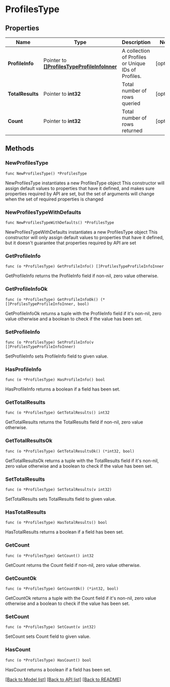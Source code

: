# ProfilesType

## Properties

Name | Type | Description | Notes
------------ | ------------- | ------------- | -------------
**ProfileInfo** | Pointer to [**[]ProfilesTypeProfileInfoInner**](ProfilesTypeProfileInfoInner.md) | A collection of Profiles or Unique IDs of Profiles. | [optional] 
**TotalResults** | Pointer to **int32** | Total number of rows queried | [optional] 
**Count** | Pointer to **int32** | Total number of rows returned | [optional] 

## Methods

### NewProfilesType

`func NewProfilesType() *ProfilesType`

NewProfilesType instantiates a new ProfilesType object
This constructor will assign default values to properties that have it defined,
and makes sure properties required by API are set, but the set of arguments
will change when the set of required properties is changed

### NewProfilesTypeWithDefaults

`func NewProfilesTypeWithDefaults() *ProfilesType`

NewProfilesTypeWithDefaults instantiates a new ProfilesType object
This constructor will only assign default values to properties that have it defined,
but it doesn't guarantee that properties required by API are set

### GetProfileInfo

`func (o *ProfilesType) GetProfileInfo() []ProfilesTypeProfileInfoInner`

GetProfileInfo returns the ProfileInfo field if non-nil, zero value otherwise.

### GetProfileInfoOk

`func (o *ProfilesType) GetProfileInfoOk() (*[]ProfilesTypeProfileInfoInner, bool)`

GetProfileInfoOk returns a tuple with the ProfileInfo field if it's non-nil, zero value otherwise
and a boolean to check if the value has been set.

### SetProfileInfo

`func (o *ProfilesType) SetProfileInfo(v []ProfilesTypeProfileInfoInner)`

SetProfileInfo sets ProfileInfo field to given value.

### HasProfileInfo

`func (o *ProfilesType) HasProfileInfo() bool`

HasProfileInfo returns a boolean if a field has been set.

### GetTotalResults

`func (o *ProfilesType) GetTotalResults() int32`

GetTotalResults returns the TotalResults field if non-nil, zero value otherwise.

### GetTotalResultsOk

`func (o *ProfilesType) GetTotalResultsOk() (*int32, bool)`

GetTotalResultsOk returns a tuple with the TotalResults field if it's non-nil, zero value otherwise
and a boolean to check if the value has been set.

### SetTotalResults

`func (o *ProfilesType) SetTotalResults(v int32)`

SetTotalResults sets TotalResults field to given value.

### HasTotalResults

`func (o *ProfilesType) HasTotalResults() bool`

HasTotalResults returns a boolean if a field has been set.

### GetCount

`func (o *ProfilesType) GetCount() int32`

GetCount returns the Count field if non-nil, zero value otherwise.

### GetCountOk

`func (o *ProfilesType) GetCountOk() (*int32, bool)`

GetCountOk returns a tuple with the Count field if it's non-nil, zero value otherwise
and a boolean to check if the value has been set.

### SetCount

`func (o *ProfilesType) SetCount(v int32)`

SetCount sets Count field to given value.

### HasCount

`func (o *ProfilesType) HasCount() bool`

HasCount returns a boolean if a field has been set.


[[Back to Model list]](../README.md#documentation-for-models) [[Back to API list]](../README.md#documentation-for-api-endpoints) [[Back to README]](../README.md)


